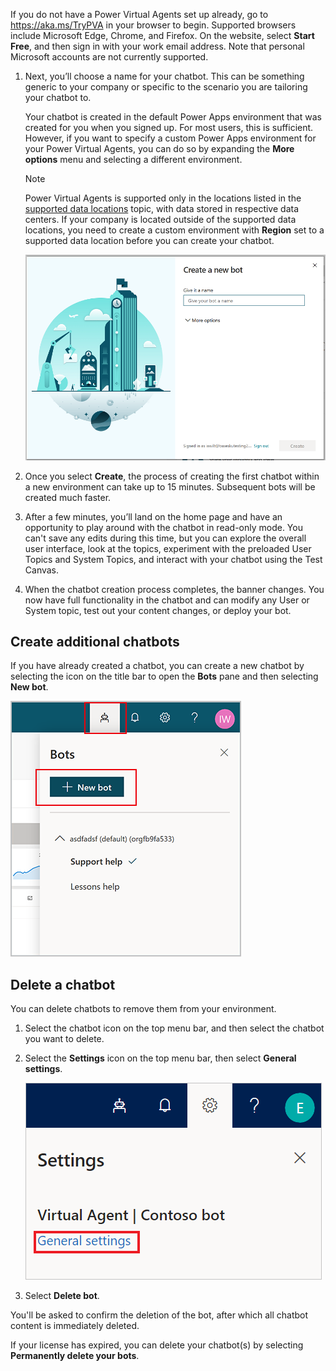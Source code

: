 If you do not have a Power Virtual Agents set up already, go
to <https://aka.ms/TryPVA> in your browser to begin. Supported browsers include
Microsoft Edge, Chrome, and Firefox. On the website, select **Start Free**, and
then sign in with your work email address. Note that personal Microsoft accounts
are not currently supported.

1.  Next, you’ll choose a name for your chatbot. This can be something generic
    to your company or specific to the scenario you are tailoring your chatbot
    to.

    Your chatbot is created in the default Power Apps environment that was
    created for you when you signed up. For most users, this is sufficient.
    However, if you want to specify a custom Power Apps environment for your
    Power Virtual Agents, you can do so by expanding the **More options** menu
    and selecting a different environment.

    >[!NOTE]
    >Power Virtual Agents is supported only in the locations listed in the [supported data locations](https://docs.microsoft.com/power-virtual-agents/data-location) topic, with data stored in respective data centers. If your company is located outside of the supported data locations, you need to create a custom environment with **Region** set to a supported data location before you can create your chatbot.

    ![Creating a new bot](../media/create-new-bot.png)

2.  Once you select **Create**, the process of creating the first chatbot within
    a new environment can take up to 15 minutes. Subsequent bots will be created
    much faster.

3.  After a few minutes, you’ll land on the home page and have an opportunity to
    play around with the chatbot in read-only mode. You can't save any edits
    during this time, but you can explore the overall user interface, look at
    the topics, experiment with the preloaded User Topics and System Topics, and
    interact with your chatbot using the Test Canvas.

4.  When the chatbot creation process completes, the banner changes. You now
    have full functionality in the chatbot and can modify any User or System
    topic, test out your content changes, or deploy your bot.

## Create additional chatbots

If you have already created a chatbot, you can create a new chatbot by selecting the
icon on the title bar to open the **Bots** pane and then selecting **New bot**.

![New bot icon in title bar](../media/new-bot-icon.png)

## Delete a chatbot

You can delete chatbots to remove them from your environment.

1.  Select the chatbot icon on the top menu bar, and then select the chatbot you
    want to delete.

2.  Select the **Settings** icon on the top menu bar, then select **General settings**.

    ![General settings](../media/general-settings.png)

3.  Select **Delete bot**.

You'll be asked to confirm the deletion of the bot, after which all chatbot
content is immediately deleted.

If your license has expired, you can delete your chatbot(s) by
selecting **Permanently delete your bots**.
